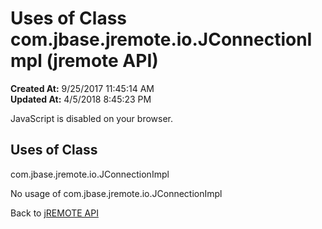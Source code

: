 # Uses of Class com.jbase.jremote.io.JConnectionImpl (jremote API)

**Created At:** 9/25/2017 11:45:14 AM  
**Updated At:** 4/5/2018 8:45:23 PM  

<!--<br>    try {<br>        if (location.href.indexOf('is-external=true') == -1) {<br>            parent.document.title="Uses of Class com.jbase.jremote.io.JConnectionImpl (jremote   API)";<br>        }<br>    }<br>    catch(err) {<br>    }<br>//-->
JavaScript is disabled on your browser.



<!--<br>  allClassesLink = document.getElementById("allclasses\_navbar\_top");<br>  if(window==top) {<br>    allClassesLink.style.display = "block";<br>  }<br>  else {<br>    allClassesLink.style.display = "none";<br>  }<br>  //-->

## Uses of Class
com.jbase.jremote.io.JConnectionImpl

No usage of com.jbase.jremote.io.JConnectionImpl

Back to [jREMOTE API](com_jbase_jremote_package-summary)


